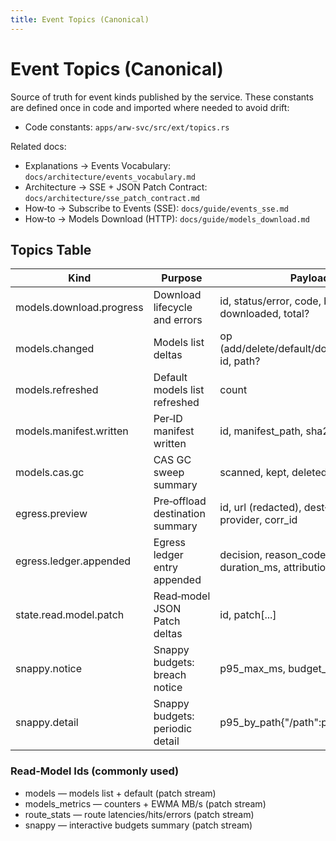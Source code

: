 ```yaml
---
title: Event Topics (Canonical)
---
```


# Event Topics (Canonical)

Source of truth for event kinds published by the service. These constants are defined once in code and imported where needed to avoid drift:

- Code constants: `apps/arw-svc/src/ext/topics.rs`

Related docs:
- Explanations → Events Vocabulary: `docs/architecture/events_vocabulary.md`
- Architecture → SSE + JSON Patch Contract: `docs/architecture/sse_patch_contract.md`
- How‑to → Subscribe to Events (SSE): `docs/guide/events_sse.md`
- How‑to → Models Download (HTTP): `docs/guide/models_download.md`

## Topics Table

| Kind                       | Purpose                          | Payload key points |
|----------------------------|----------------------------------|--------------------|
| models.download.progress   | Download lifecycle and errors    | id, status/error, code, budget?, disk?, progress?, downloaded, total? |
| models.changed             | Models list deltas               | op (add/delete/default/downloaded/canceled/error), id, path? |
| models.refreshed           | Default models list refreshed    | count |
| models.manifest.written    | Per‑ID manifest written          | id, manifest_path, sha256 |
| models.cas.gc              | CAS GC sweep summary             | scanned, kept, deleted, deleted_bytes, ttl_days |
| egress.preview             | Pre‑offload destination summary  | id, url (redacted), dest{host,port,protocol}, provider, corr_id |
| egress.ledger.appended     | Egress ledger entry appended     | decision, reason_code, dest, bytes_in/out, duration_ms, attribution |
| state.read.model.patch     | Read‑model JSON Patch deltas     | id, patch[...] |
| snappy.notice              | Snappy budgets: breach notice    | p95_max_ms, budget_ms |
| snappy.detail              | Snappy budgets: periodic detail  | p95_by_path{"/path":p95_ms} |

### Read‑Model Ids (commonly used)

- models — models list + default (patch stream)
- models_metrics — counters + EWMA MB/s (patch stream)
- route_stats — route latencies/hits/errors (patch stream)
- snappy — interactive budgets summary (patch stream)


